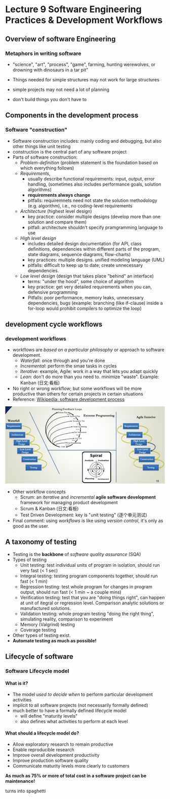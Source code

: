 # Lecture 9 Software Engineering Practices & Development Workflows

## Overview of software Engineering

### Metaphors in writing software

- "science", "art", "process", "game", farming, hunting werewolves, or drowning with dinosaurs in a tar pit"

- Things needed for simple structures may not work for large structures
- simple projects may not need a lot of planning
- don't build things you don't have to

## Components in the development process
### Software "construction"

- Software construction includes: mainly coding and debugging, but also other things like unit testing
- construction is the central part of any software project
- Parts of software construction:
    - *Problem-definition* (problem statement is the foundation based on which everything follows)
    - *Requirements*, 
        - usually describe functional requirements: input, output, error handling, (sometimes also includes performance goals, solution algorithms)
        - **requirements always change**
        - pitfalls: requiremnets need not state the solution methodology (e.g. algorithm), i.e., no coding-level requirements
    - *Architecture* (highest level design)
        - key practice: consider multiple designs (develop more than one solution and compare them)
        - pitfall: architecture shouldn't specify pramgramming language to use
    - *High level design*
        - includes detailed design documentation (for API, class definitions, dependencies within different parts of the program, state diagrams, sequence diagrams, flow-charts)
        - key practices: multiple designs. unified modeling language (UML)
        - pitfalls: difficult to keep up to date; create unnecessary dependencies.
    - *Low level design* (design that takes place "behind" an interface)
        - terms: "under the hood", some choice of algorithm
        - key practice: get very detailed requirements when you can, defensive programming
        - Pitfalls: poor performance, memory leaks, unnecessary dependencies, bugs (example: branching (like if-clause) inside a for-loop would prohibit compilers to optimize the loop)

## development cycle workflows

### development workflows

- workflows are *based on a particular philosophy* or approach to software development.
    - *Waterfall*: once through and you're done
    - *Incremental*: perform the smae tasks in cycles
    - *Iterative*: example, Agile: work in a way that lets you adapt quickly
    - *Lean*: don't do more than you need to. minimize "waste". Example: Kanban (日文:看板)
- No right or wrong workflow; but some workflows will be more productive than others for certain projects in certain situations
- Reference: [Wikipedia: software development process]()

![Work flow illustrations](workflow_illustration.png)

- Other workflow concepts
    - Scrum: an *iterative* and *incremental* **agile software development** framework for managing product development
    - Scrum & Kanban (日文:看板)
    - Test Driven Development: key is "unit testing" (逐个单元测试)
- Final comment: using *workflows* is like using *version control*, it's only as good as the user.

## A taxonomy of testing

- Testing is the **backbone** of *software quality assurance* (SQA)
- Types of testing
    - Unit testing: test individual units of program in isolation, should run very fast (< 1 sec)
    - Integral testing: testing program components together, should run fast (< 1 min)
    - Regression testing: test whole program for changes in program output, should run fast (< 1 min ~ a couple mins)
    - Verification testing: test that you are "doing things right", can happen at unit of itegral or regression level. Comparison analytic solutions or manufactured solutions.
    - Validation testing: whole program testing "doing the right thing", simulating reality, comparison to experiment
    - Memory (Valgrind) testing
    - Coverage testing
- Other types of testing exist.
- **Automate testing as much as possible!**

## Lifecycle of software

### Software Lifecycle model

#### What is it?
- The model *used to decide when* to perform particular development activities
- implicit to all software projects (not necessarily formally defined)
- much better to have a formally defined lifecycle model
    - will define "maturity levels"
    - also defines what activities to perform at each level

#### What should a lifecycle model do?

- Allow exploratory research to remain productive
- Enable reproducible research
- Improve overall development productivity
- Improve production software quality
- Communicate maturity levels more clearly to customers

**As much as 75% or more of total cost in a software project can be maintenance!**

turns into spaghetti